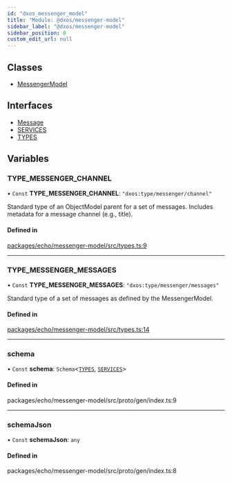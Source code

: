 ```yaml
---
id: "dxos_messenger_model"
title: "Module: @dxos/messenger-model"
sidebar_label: "@dxos/messenger-model"
sidebar_position: 0
custom_edit_url: null
---
```


## Classes

- [MessengerModel](../classes/dxos_messenger_model.MessengerModel.md)

## Interfaces

- [Message](../interfaces/dxos_messenger_model.Message.md)
- [SERVICES](../interfaces/dxos_messenger_model.SERVICES.md)
- [TYPES](../interfaces/dxos_messenger_model.TYPES.md)

## Variables

### TYPE\_MESSENGER\_CHANNEL

• `Const` **TYPE\_MESSENGER\_CHANNEL**: ``"dxos:type/messenger/channel"``

Standard type of an ObjectModel parent for a set of messages.
Includes metadata for a message channel (e.g., title).

#### Defined in

[packages/echo/messenger-model/src/types.ts:9](https://github.com/dxos/protocols/blob/6f4c34af3/packages/echo/messenger-model/src/types.ts#L9)

___

### TYPE\_MESSENGER\_MESSAGES

• `Const` **TYPE\_MESSENGER\_MESSAGES**: ``"dxos:type/messenger/messages"``

Standard type of a set of messages as defined by the MessengerModel.

#### Defined in

[packages/echo/messenger-model/src/types.ts:14](https://github.com/dxos/protocols/blob/6f4c34af3/packages/echo/messenger-model/src/types.ts#L14)

___

### schema

• `Const` **schema**: `Schema`<[`TYPES`](../interfaces/dxos_messenger_model.TYPES.md), [`SERVICES`](../interfaces/dxos_messenger_model.SERVICES.md)\>

#### Defined in

packages/echo/messenger-model/src/proto/gen/index.ts:9

___

### schemaJson

• `Const` **schemaJson**: `any`

#### Defined in

packages/echo/messenger-model/src/proto/gen/index.ts:8
